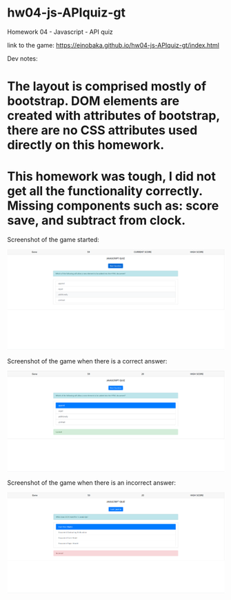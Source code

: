 # hw04-js-APIquiz-gt
Homework 04 - Javascript - API quiz

link to the game: https://einobaka.github.io/hw04-js-APIquiz-gt/index.html

Dev notes:

The layout is comprised mostly of bootstrap. DOM elements are created with attributes of bootstrap, there are no CSS attributes used directly on this homework.
=================
This homework was tough, I did not get all the functionality correctly. Missing components such as: score save, and subtract from clock.
=================


Screenshot of the game started:

![Start Game](https://github.com/einobaka/hw04-js-APIquiz-gt/blob/master//assets/start.png)

Screenshot of the game when there is a correct answer:

![Correct Answer](https://github.com/einobaka/hw04-js-APIquiz-gt/blob/master//assets/correct.png)

Screenshot of the game when there is an incorrect answer:

![Incorrect Answer](https://github.com/einobaka/hw04-js-APIquiz-gt/blob/master//assets/incorrect.png)


